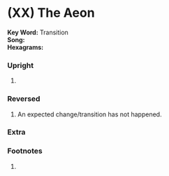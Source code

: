 # (XX) The Aeon

**Key Word:** Transition  
**Song:**   
**Hexagrams:** 



### Upright

1) 



### Reversed

1) An expected change/transition has not happened.



### Extra﻿





### Footnotes

1. 


